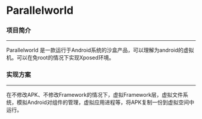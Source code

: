 # Parallelworld
### 项目简介
---
Parallelworld 是一款运行于Android系统的沙盒产品，可以理解为android的虚拟机。可以在免root的情况下实现Xposed环境。
### 实现方案
---
在不修改APK、不修改Framework的情况下，虚拟Framework层，虚拟文件系统，模拟Android对组件的管理，虚拟应用进程等，将APK复制一份到虚拟空间中运行。

